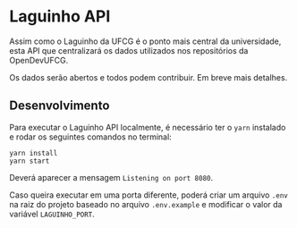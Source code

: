 # Laguinho API
 
Assim como o Laguinho da UFCG é o ponto mais central da universidade, esta API que centralizará os dados utilizados nos repositórios da OpenDevUFCG.

Os dados serão abertos e todos podem contribuir. Em breve mais detalhes.

## Desenvolvimento

Para executar o Laguinho API localmente, é necessário ter o `yarn` instalado e rodar os seguintes comandos no terminal:

```
yarn install
yarn start
```

Deverá aparecer a mensagem `Listening on port 8080`.

Caso queira executar em uma porta diferente, poderá criar um arquivo `.env` na raiz do projeto baseado no arquivo `.env.example` e modificar o valor da variável `LAGUINHO_PORT`.
